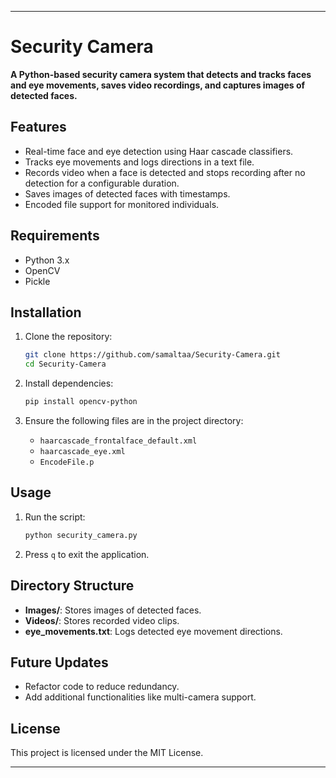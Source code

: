 

---

# Security Camera

**A Python-based security camera system that detects and tracks faces and eye movements, saves video recordings, and captures images of detected faces.**

## Features

- Real-time face and eye detection using Haar cascade classifiers.
- Tracks eye movements and logs directions in a text file.
- Records video when a face is detected and stops recording after no detection for a configurable duration.
- Saves images of detected faces with timestamps.
- Encoded file support for monitored individuals.

## Requirements

- Python 3.x
- OpenCV
- Pickle

## Installation

1. Clone the repository:
   ```bash
   git clone https://github.com/samaltaa/Security-Camera.git
   cd Security-Camera
   ```

2. Install dependencies:
   ```bash
   pip install opencv-python
   ```

3. Ensure the following files are in the project directory:
   - `haarcascade_frontalface_default.xml`
   - `haarcascade_eye.xml`
   - `EncodeFile.p`

## Usage

1. Run the script:
   ```bash
   python security_camera.py
   ```

2. Press `q` to exit the application.

## Directory Structure

- **Images/**: Stores images of detected faces.
- **Videos/**: Stores recorded video clips.
- **eye_movements.txt**: Logs detected eye movement directions.

## Future Updates

- Refactor code to reduce redundancy.
- Add additional functionalities like multi-camera support.

## License

This project is licensed under the MIT License.

---
